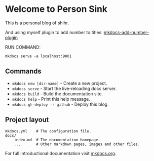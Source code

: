 # Welcome to Person Sink
This is a personal blog of shihr.

<!-- The document style is based on the secondary development of windmill. If you like this style, please refer to the blog：
[Beautiful windmill style](https://blog.csdn.net/SHRINKSHR/article/details/90403852). -->

And using myself plugin to add number to titles: [mkdocs-add-number-plugin](https://github.com/shihr/mkdocs-add-number-plugin)



RUN COMMAND:

`mkdocs serve -a localhost:9001`

## Commands

* `mkdocs new [dir-name]` - Create a new project.
* `mkdocs serve` - Start the live-reloading docs server.
* `mkdocs build` - Build the documentation site.
* `mkdocs help` - Print this help message.
* `mkdocs gh-deploy -r github` - Deploy this blog.

## Project layout

    mkdocs.yml    # The configuration file.
    docs/
        index.md  # The documentation homepage.
        ...       # Other markdown pages, images and other files.

For full introductional documentation visit [mkdocs.org](https://mkdocs.org).
